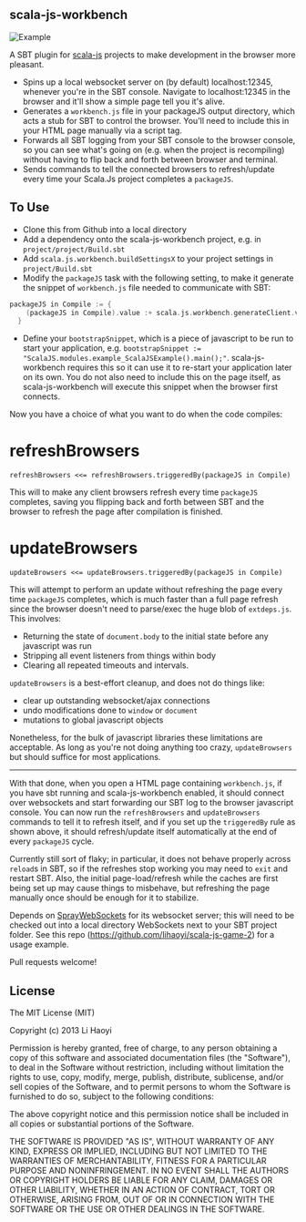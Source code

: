scala-js-workbench
-----------------

![Example](https://github.com/lihaoyi/scala-js-workbench/blob/master/Example.png?raw=true)

A SBT plugin for [scala-js](https://github.com/lampepfl/scala-js) projects to make development in the browser more pleasant.

- Spins up a local websocket server on (by default) localhost:12345, whenever you're in the SBT console. Navigate to localhost:12345 in the browser and it'll show a simple page tell you it's alive.
- Generates a `workbench.js` file in your packageJS output directory, which acts a stub for SBT to control the browser. You'll need to include this in your HTML page manually via a script tag.
- Forwards all SBT logging from your SBT console to the browser console, so you can see what's going on (e.g. when the project is recompiling) without having to flip back and forth between browser and terminal.
- Sends commands to tell the connected browsers to refresh/update every time your Scala.Js project completes a `packageJS`.

To Use
------

- Clone this from Github into a local directory
- Add a dependency onto the scala-js-workbench project, e.g. in `project/project/Build.sbt`
- Add `scala.js.workbench.buildSettingsX` to your project settings in `project/Build.sbt`
- Modify the `packageJS` task with the following setting, to make it generate the snippet of `workbench.js` file needed to communicate with SBT:

```scala
packageJS in Compile := {
    (packageJS in Compile).value :+ scala.js.workbench.generateClient.value
  }
```

- Define your `bootstrapSnippet`, which is a piece of javascript to be run to start your application, e.g. `bootstrapSnippet := "ScalaJS.modules.example_ScalaJSExample().main();"`. scala-js-workbench requires this so it can use it to re-start your application later on its own. You do not also need to include this on the page itself, as scala-js-workbench will execute this snippet when the browser first connects.

Now you have a choice of what you want to do when the code compiles:

refreshBrowsers
===============
`refreshBrowsers <<= refreshBrowsers.triggeredBy(packageJS in Compile)`

This will to make any client browsers refresh every time `packageJS` completes, saving you flipping back and forth between SBT and the browser to refresh the page after compilation is finished.

updateBrowsers
==============
`updateBrowsers <<= updateBrowsers.triggeredBy(packageJS in Compile)`

This will attempt to perform an update without refreshing the page every time `packageJS` completes, which is much faster than a full page refresh since the browser doesn't need to parse/exec the huge blob of `extdeps.js`. This involves:

- Returning the state of `document.body` to the initial state before any javascript was run
- Stripping all event listeners from things within body
- Clearing all repeated timeouts and intervals.

`updateBrowsers` is a best-effort cleanup, and does not do things like:

- clear up outstanding websocket/ajax connections
- undo modifications done to `window` or `document`
- mutations to global javascript objects

Nonetheless, for the bulk of javascript libraries these limitations are acceptable. As long as you're not doing anything too crazy, `updateBrowsers` but should suffice for most applications.

-------

With that done, when you open a HTML page containing `workbench.js`, if you have sbt running and scala-js-workbench enabled, it should connect over websockets and start forwarding our SBT log to the browser javascript console. You can now run the `refreshBrowsers` and `updateBrowsers` commands to tell it to refresh itself, and if you set up the `triggeredBy` rule as shown above, it should refresh/update itself automatically at the end of every `packageJS` cycle.

Currently still sort of flaky; in particular, it does not behave properly across `reload`s in SBT, so if the refreshes stop working you may need to `exit` and restart SBT. Also, the initial page-load/refresh while the caches are first being set up may cause things to misbehave, but refreshing the page manually once should be enough for it to stabilize.

Depends on [SprayWebSockets](https://github.com/lihaoyi/SprayWebSockets) for its websocket server; this will need to be checked out into a local directory WebSockets next to your SBT project folder. See this repo (https://github.com/lihaoyi/scala-js-game-2) for a usage example.

Pull requests welcome!

License
-------
The MIT License (MIT)

Copyright (c) 2013 Li Haoyi

Permission is hereby granted, free of charge, to any person obtaining a copy
of this software and associated documentation files (the "Software"), to deal
in the Software without restriction, including without limitation the rights
to use, copy, modify, merge, publish, distribute, sublicense, and/or sell
copies of the Software, and to permit persons to whom the Software is
furnished to do so, subject to the following conditions:

The above copyright notice and this permission notice shall be included in
all copies or substantial portions of the Software.

THE SOFTWARE IS PROVIDED "AS IS", WITHOUT WARRANTY OF ANY KIND, EXPRESS OR
IMPLIED, INCLUDING BUT NOT LIMITED TO THE WARRANTIES OF MERCHANTABILITY,
FITNESS FOR A PARTICULAR PURPOSE AND NONINFRINGEMENT. IN NO EVENT SHALL THE
AUTHORS OR COPYRIGHT HOLDERS BE LIABLE FOR ANY CLAIM, DAMAGES OR OTHER
LIABILITY, WHETHER IN AN ACTION OF CONTRACT, TORT OR OTHERWISE, ARISING FROM,
OUT OF OR IN CONNECTION WITH THE SOFTWARE OR THE USE OR OTHER DEALINGS IN
THE SOFTWARE.
